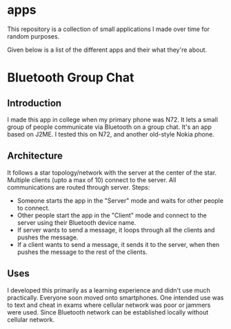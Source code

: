 # apps
This repository is a collection of small applications I made over time for random purposes.

Given below is a list of the different apps and their what they're about.

# Bluetooth Group Chat

## Introduction
I made this app in college when my primary phone was N72. It lets a small group of people communicate via Bluetooth on a group chat. It's an app based on J2ME. I tested this on N72, and another old-style Nokia phone.

## Architecture
It follows a star topology/network with the server at the center of the star. Multiple clients (upto a max of 10) connect to the server. All communications are routed through server.
Steps:
* Someone starts the app in the "Server" mode and waits for other people to connect.
* Other people start the app in the "Client" mode and connect to the server using their Bluetooth device name.
* If server wants to send a message, it loops through all the clients and pushes the message.
* If a client wants to send a message, it sends it to the server, when then pushes the message to the rest of the clients.

## Uses
I developed this primarily as a learning experience and didn't use much practically. Everyone soon moved onto smartphones. One intended use was to text and cheat in exams where cellular network was poor or jammers were used. Since Bluetooth network can be established locally without cellular network.


